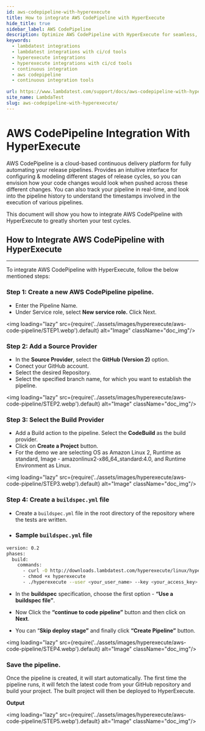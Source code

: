 ```yaml
---
id: aws-codepipeline-with-hyperexecute
title: How to integrate AWS CodePipeline with HyperExecute
hide_title: true
sidebar_label: AWS CodePipeline
description: Optimize AWS CodePipeline with HyperExecute for seamless, efficient testing. Streamline your CI/CD workflow with LambdaTest's comprehensive guide.
keywords:
  - lambdatest integrations
  - lambdatest integrations with ci/cd tools
  - hyperexecute integrations
  - hyperexecute integrations with ci/cd tools
  - continuous integration
  - aws codepipeline
  - continuous integration tools
  
url: https://www.lambdatest.com/support/docs/aws-codepipeline-with-hyperexecute/
site_name: LambdaTest
slug: aws-codepipeline-with-hyperexecute/
---
```

<script type="application/ld+json"
      dangerouslySetInnerHTML={{ __html: JSON.stringify({
       "@context": "https://schema.org",
        "@type": "BreadcrumbList",
        "itemListElement": [{
          "@type": "ListItem",
          "position": 1,
          "name": "LambdaTest",
          "item": "https://www.lambdatest.com/"
        },{
          "@type": "ListItem",
          "position": 2,
          "name": "Support",
          "item": "https://www.lambdatest.com/support/"
        },{
          "@type": "ListItem",
          "position": 4,
          "name": "AWS CodePipeline Integration with HyperExecute",
          "item": "https://www.lambdatest.com/support/docs/aws-codepipeline-with-hyperexecute/"
        }]
      })
    }}
></script>

# AWS CodePipeline Integration With HyperExecute

AWS CodePipeline is a cloud-based continuous delivery platform for fully automating your release pipelines. Provides an intuitive interface for configuring & modeling different stages of release cycles, so you can envision how your code changes would look when pushed across these different changes. You can also track your pipeline in real-time, and look into the pipeline history to understand the timestamps involved in the execution of various pipelines.

This document will show you how to integrate AWS CodePipeline with HyperExecute to greatly shorten your test cycles.

## How to Integrate AWS CodePipeline with HyperExecute

***

To integrate AWS CodePipeline with HyperExecute, follow the below mentioned steps:

### Step 1: Create a new AWS CodePipeline pipeline.

- Enter the Pipeline Name.
- Under Service role, select **New service role.** Click Next.

<img loading="lazy" src={require('../assets/images/hyperexecute/aws-code-pipeline/STEP1.webp').default} alt="Image"  className="doc_img"/>

### Step 2: Add a Source Provider

- In the **Source Provider**, select the **GitHub (Version 2)** option.
- Conect your GitHub account.
- Select the desired Repository.
- Select the specified branch name, for which you want to establish the pipeline.

<img loading="lazy" src={require('../assets/images/hyperexecute/aws-code-pipeline/STEP2.webp').default} alt="Image"  className="doc_img"/>

### Step 3: Select the Build Provider

- Add a Build action to the pipeline. Select the **CodeBuild** as the build provider.
- Click on **Create a Project** button.
- For the demo we are selecting OS as Amazon Linux 2, Runtime as standard, Image - amazonlinux2-x86_64_standard:4.0, and Runtime Environment as Linux.

<img loading="lazy" src={require('../assets/images/hyperexecute/aws-code-pipeline/STEP3.webp').default} alt="Image"  className="doc_img"/>

### Step 4: Create a `buildspec.yml` file

- Create a `buildspec.yml` file in the root directory of the repository where the tests are written.

- ### Sample `buildspec.yml` file

```bash
version: 0.2
phases:
  build:
    commands:
      - curl -O http://downloads.lambdatest.com/hyperexecute/linux/hyperexecute
      - chmod +x hyperexecute
      - ./hyperexecute --user <your_user_name> --key <your_access_key> --config <your_yaml_file>
```

- In the **buildspec** specification, choose the first option - **“Use a buildspec file”**.

- Now Click the **“continue to code pipeline”** button and then click on **Next**.

- You can “**Skip deploy stage”** and finally click **“Create Pipeline”** button.

<img loading="lazy" src={require('../assets/images/hyperexecute/aws-code-pipeline/STEP4.webp').default} alt="Image"  className="doc_img"/>

### Save the pipeline.

Once the pipeline is created, it will start automatically. The first time the pipeline runs, it will fetch the latest code from your GitHub repository and build your project. The built project will then be deployed to HyperExecute.

**Output**

<img loading="lazy" src={require('../assets/images/hyperexecute/aws-code-pipeline/STEP5.webp').default} alt="Image"  className="doc_img"/>